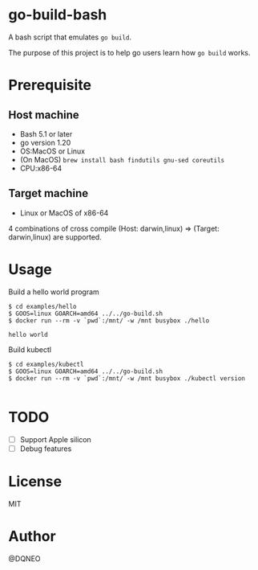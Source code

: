 # go-build-bash

A bash script that emulates `go build`.

The purpose of this project is to help go users learn how `go build` works.

# Prerequisite

## Host machine
* Bash 5.1 or later
* go version 1.20
* OS:MacOS or Linux
* (On MacOS) `brew install bash findutils gnu-sed coreutils`
* CPU:x86-64

## Target machine
* Linux or MacOS of x86-64

4 combinations of cross compile (Host: darwin,linux) => (Target: darwin,linux) are supported.

# Usage

Build a hello world program

```
$ cd examples/hello
$ GOOS=linux GOARCH=amd64 ../../go-build.sh
$ docker run --rm -v `pwd`:/mnt/ -w /mnt busybox ./hello

hello world
```

Build kubectl

```
$ cd examples/kubectl
$ GOOS=linux GOARCH=amd64 ../../go-build.sh
$ docker run --rm -v `pwd`:/mnt/ -w /mnt busybox ./kubectl version


```

# TODO
* [ ] Support Apple silicon
* [ ] Debug features

# License
MIT

# Author
@DQNEO
